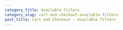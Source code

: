 ```yaml
---
category_title: Available filters
category_slug: cart-and-checkout-available-filters
post_title: Cart and Checkout - Available filters
---
```




